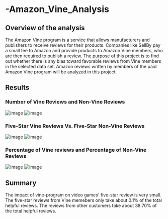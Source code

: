 # -Amazon_Vine_Analysis

## Overview of the analysis

The Amazon Vine program is a service that allows manufacturers and publishers to receive reviews for their products. Companies like SellBy pay a small fee to Amazon and provide products to Amazon Vine members, who are then required to publish a review. The purpose of this project is to find out whether there is any bias toward favorable reviews from Vine members in the selected data set. Amazon reviews written by members of the paid Amazon Vine program will be analyzed in this project. 

## Results 

### Number of Vine Reviews and Non-Vine Reviews 

![image](https://user-images.githubusercontent.com/88631769/146484630-3202fd3f-aa5b-45b6-b7cd-6c947a786d3b.png)
![image](https://user-images.githubusercontent.com/88631769/146484691-8b704f3b-5683-4552-8f9a-247829656851.png)

### Five-Star Vine Reviews Vs. Five-Star Non-Vine Reviews 

![image](https://user-images.githubusercontent.com/88631769/146484916-694fc6c2-1148-4ecf-a304-41ca4eeb6f09.png)
![image](https://user-images.githubusercontent.com/88631769/146484990-3334eada-63c6-40c6-bb1b-362d2592bf31.png)

### Percentage of Vine reviews and Percentage of Non-Vine Reviews 

![image](https://user-images.githubusercontent.com/88631769/146494223-3e84ddf7-6cff-4dc8-a7e7-85f9d8894494.png)
![image](https://user-images.githubusercontent.com/88631769/146494373-ccdebc73-658f-45bb-8b29-cf80da5f0689.png)

## Summary 

The impact of vine-program on video games' five-star review is very small. The five-star reviews from Vine memebers only take about 0.1% of the total helpful reviews. The reviews from other customers take about 38.70% of the total helpful reviews. 
